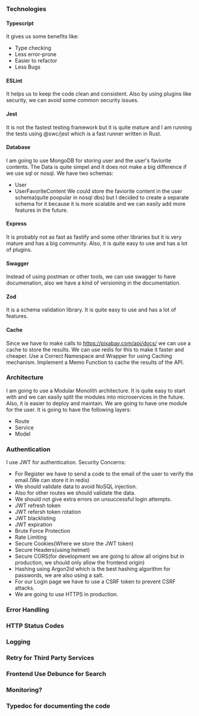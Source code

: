 ### Technologies
#### Typescript
It gives us some benefits like:
- Type checking
- Less error-prone
- Easier to refactor
- Less Bugs

#### ESLint
It helps us to keep the code clean and consistent. Also by using plugins like security, we can avoid some common security issues.

#### Jest
It is not the fastest testing framework but it is quite mature and I am running the tests using @swc/jest which is a fast runner written in Rust.

#### Database
I am going to use MongoDB for storing user and the user's faviorite contents. The Data is quite simpel and it does not make a big difference if we use sql or nosql.
We have two schemas:
- User
- UserFavoriteContent
We could store the faviorite content in the user schema(quite poopular in nosql dbs) but I decided to create a separate schema for it because it is more scalable and we can easily add more features in the future.

#### Express
It is probably not as fast as fastify and some other libraries but it is very mature and has a big community. Also, it is quite easy to use and has a lot of plugins.

#### Swagger
Instead of using postman or other tools, we can use swagger to have documenation, also we have a kind of versioning in the documentation.

#### Zod
It is a schema validation library. It is quite easy to use and has a lot of features.

#### Cache
Since we have to make calls to  https://pixabay.com/api/docs/ we can use a cache to store the results. We can use redis for this to make it faster and cheaper.
Use a Correct Namespace and Wrapper for using Caching mechanism. Implement a Memo Function to cache the results of the API.

### Architecture
I am going to use a Modular Monolith architecture. It is quite easy to start with and we can easily split the modules into microservices in the future. Also, it is easier to deploy and maintain.
We are going to have one module for the user. It is going to have the following layers:
- Route
- Service
- Model

### Authentication
I use JWT for authentication.
Security Concerns:
- For Register we have to send a code to the email of the user to verify the email.(We can store it in redis)
- We should validate data to avoid NoSQL injection.
- Also for other routes we should validate the data.
- We should not give extra errors on unsuccessful login attempts.
- JWT refresh token
- JWT refersh token rotation
- JWT blacklisting
- JWT expiration
- Brute Force Protection
- Rate Limiting
- Secure Cookies(Where we store the JWT token)
- Secure Headers(using helmet)
- Secure CORS(for development we are going to allow all origins but in production, we should only allow the frontend origin)
- Hashing using Argon2id which is the best hashing algorithm for passwords, we are also using a salt.
- For our Login page we have to use a CSRF token to prevent CSRF attacks.
- We are going to use HTTPS in production.


### Error Handling

### HTTP Status Codes

### Logging

### Retry for Third Party Services

### Frontend Use Debunce for Search

### Monitoring?

### Typedoc for documenting the code
